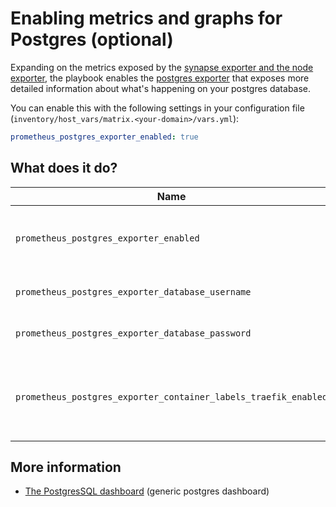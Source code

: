 # Enabling metrics and graphs for Postgres (optional)

Expanding on the metrics exposed by the [synapse exporter and the node exporter](configuring-playbook-prometheus-grafana.md), the playbook enables the [postgres exporter](https://github.com/prometheus-community/postgres_exporter) that exposes more detailed information about what's happening on your postgres database.

You can enable this with the following settings in your configuration file (`inventory/host_vars/matrix.<your-domain>/vars.yml`):


```yaml
prometheus_postgres_exporter_enabled: true
```

## What does it do?

Name | Description
-----|----------
`prometheus_postgres_exporter_enabled`|Enable the postgres prometheus exporter. This sets up the docker container, connects it to the database and adds a 'job' to the prometheus config which tells prometheus about this new exporter. The default is 'false'
`prometheus_postgres_exporter_database_username`| The 'username' for the user that the exporter uses to connect to the database. The default is 'matrix_prometheus_postgres_exporter'
`prometheus_postgres_exporter_database_password`| The 'password' for the user that the exporter uses to connect to the database. By default, this is auto-generated by the playbook
`prometheus_postgres_exporter_container_labels_traefik_enabled`|If set to `true`, exposes the Postgres exporter metrics on `https://matrix.DOMAIN/metrics/postgres-exporter` for usage with an [external Prometheus server](configuring-playbook-prometheus-grafana.md#collecting-metrics-to-an-external-prometheus-server). To password-protect the metrics, see `matrix_metrics_exposure_http_basic_auth_users` on that other documentation page.


## More information

- [The PostgresSQL dashboard](https://grafana.com/grafana/dashboards/9628) (generic postgres dashboard)

